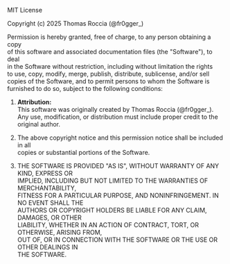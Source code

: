 MIT License

Copyright (c) 2025 Thomas Roccia (@fr0gger_)

Permission is hereby granted, free of charge, to any person obtaining a copy  
of this software and associated documentation files (the "Software"), to deal  
in the Software without restriction, including without limitation the rights  
to use, copy, modify, merge, publish, distribute, sublicense, and/or sell  
copies of the Software, and to permit persons to whom the Software is  
furnished to do so, subject to the following conditions:

1. **Attribution:**  
   This software was originally created by Thomas Roccia (@fr0gger_).  
   Any use, modification, or distribution must include proper credit to the original author.

2. The above copyright notice and this permission notice shall be included in all  
   copies or substantial portions of the Software.

3. THE SOFTWARE IS PROVIDED "AS IS", WITHOUT WARRANTY OF ANY KIND, EXPRESS OR  
   IMPLIED, INCLUDING BUT NOT LIMITED TO THE WARRANTIES OF MERCHANTABILITY,  
   FITNESS FOR A PARTICULAR PURPOSE, AND NONINFRINGEMENT. IN NO EVENT SHALL THE  
   AUTHORS OR COPYRIGHT HOLDERS BE LIABLE FOR ANY CLAIM, DAMAGES, OR OTHER  
   LIABILITY, WHETHER IN AN ACTION OF CONTRACT, TORT, OR OTHERWISE, ARISING FROM,  
   OUT OF, OR IN CONNECTION WITH THE SOFTWARE OR THE USE OR OTHER DEALINGS IN  
   THE SOFTWARE.
